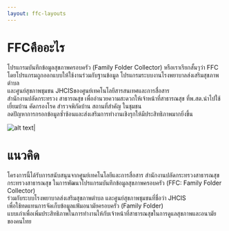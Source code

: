 ```yaml
---
layout: ffc-layouts
---
```



# FFCคืออะไร

โปรแกรมบันทึกข้อมูลสุขภาพครอบครัว (Family Folder Collector) หรือเราเรียกสั้นๆว่า FFC  
โดยโปรแกรมถูกออกแบบให้ใช้งานร่วมกับฐานข้อมูล โปรแกรมระบบงานโรงพยาบาลส่งเสริมสุขภาพตำบล  
และศูนย์สุขภาพชุมชน JHCISของศูนย์เทคโนโลยีสารสนเทศและการสื่อสาร  
สำนักงานปลัดกระทรวง สาธารณสุข เพื่ออำนวยความสะดวกให้เจ้าหน้าที่สาธารณสุข
ที่พ.สต.นำไปใช้  
 เยี่ยมบ้าน คัดกรองโรค สำรวจพิกัดบ้าน สถานที่สำคัญ ในชุมชน    
ลดปัญหาการกรอกข้อมูลซ้ำซ้อนและส่งเสริมการทำงานเชิงรุกให้มีประสิทธิภาพมากยิ่งขึ้น  


![alt text](https://www.it24hrs.com/wp-content/uploads/2014/05/ffc_plus_nectec_03.jpg)|

# แนวคิด

โครงการนี้ได้รับการสนับสนุนจากศูนย์เทคโนโลยีและการสื่อสาร สำนักงานปลัดกระทรวงสาธารณสุข<br>
กระทรวงสาธารณสุข ในการพัฒนาโปรแกรมบันทึกข้อมูลสุขภาพครอบครัว (FFC: Family Folder Collector)<br>
ร่วมกับระบบโรงพยาบาลส่งเสริมสุขภาพตำบล และศูนย์สุขภาพชุมชนที่ชื่อว่า JHCIS<br>
เพื่อใช้ทดแทนการจัดเก็บข้อมูลแฟ้มอนามัยครอบครัว (Family Folder)<br>
แบบเก่าเพื่อเพิ่มประสิทธิภาพในการทำงานให้กับเจ้าหน้าที่สาธารณสุขในการดูแลสุขภาพและอนามัยของคนไทย
